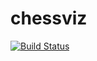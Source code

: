 # chessviz
[![Build Status](https://travis-ci.org/GilLightnight/chessviz.svg?branch=master)](https://travis-ci.org/GilLightnight/chessviz)
